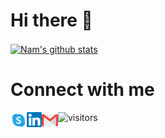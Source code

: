 # Hi there 👋

<a href="https://github.com/hoangnam2261">
    <img align="center" src="https://github-readme-stats.vercel.app/api?username=hoangnam2261&show_icons=true&hide_border=true" alt="Nam's github stats"/>
</a>

# Connect with me
<a href="skype:hoangnam2261?chat">
    <img align="left" alt="Nam | Skype" width="26px" src="https://raw.githubusercontent.com/hoangnam2261/hoangnam2261/master/assets/Skype.svg" />
</a>
<a href="https://www.linkedin.com/in/nhnamcse">
    <img align="left" alt="Nam | Linkedin" width="24px" src="https://raw.githubusercontent.com/hoangnam2261/hoangnam2261/master/assets//Linkedin.svg" />
</a>
<a href="mailto:hoangnam2261@gmail.com">
    <img align="left" alt="Nam | Gmail" width="26px" src="https://raw.githubusercontent.com/hoangnam2261/hoangnam2261/master/assets/Gmail.svg" />
</a>


![visitors](https://visitor-badge.laobi.icu/badge?page_id=hoangnam2261)
